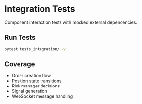 # Integration Tests

Component interaction tests with mocked external dependencies.

## Run Tests
```bash
pytest tests_integration/ -v
```

## Coverage
- Order creation flow
- Position state transitions
- Risk manager decisions
- Signal generation
- WebSocket message handling
